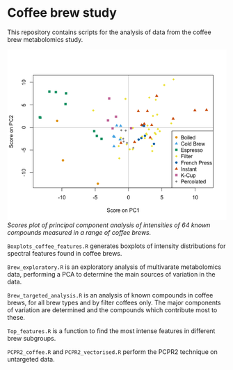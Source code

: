 # Coffee brew study
This repository contains scripts for the analysis of data from the coffee brew metabolomics study.

![](brewpca.png)
_Scores plot of principal component analysis of intensities of 64 known compounds measured in a range of coffee brews._

`Boxplots_coffee_features.R` generates boxplots of intensity distributions for spectral features found in coffee brews.

`Brew_exploratory.R` is an exploratory analysis of multivarate metabolomics data, performing a PCA to determine the main sources of variation in the data.

`Brew_targeted_analysis.R` is an analysis of known compounds in coffee brews, for all brew types and by filter coffees only. The major components of variation are determined and the compounds which contribute most to these.

`Top_features.R` is a function to find the most intense features in different brew subgroups.

`PCPR2_coffee.R` and `PCPR2_vectorised.R` perform the PCPR2 technique on untargeted data.